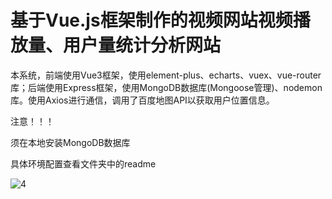 # 基于Vue.js框架制作的视频网站视频播放量、用户量统计分析网站
本系统，前端使用Vue3框架，使用element-plus、echarts、vuex、vue-router库；后端使用Express框架，使用MongoDB数据库(Mongoose管理)、nodemon库。使用Axios进行通信，调用了百度地图API以获取用户位置信息。

注意！！！

须在本地安装MongoDB数据库

具体环境配置查看文件夹中的readme

![4](https://user-images.githubusercontent.com/74084385/179125029-d61f4230-692c-4b38-8677-85b784ecec21.png)
